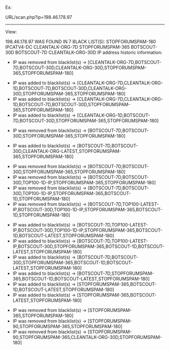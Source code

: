 Ex:

URL/scan.php?ip=198.46.178.97

------------------------------------------------------------------------------------------------------------------------------------------------------------

View:

198.46.178.97 WAS FOUND IN 7 BLACK LIST(S): STOPFORUMSPAM-180 IPCATV4-DC CLEANTALK-ORG-7D STOPFORUMSPAM-365 BOTSCOUT-30D BOTSCOUT-7D CLEANTALK-ORG-30D
IP address historic information: 
- IP was removed from blacklist(s) -> [CLEANTALK-ORG-7D,BOTSCOUT-7D,BOTSCOUT-30D,CLEANTALK-ORG-30D,STOPFORUMSPAM-365,STOPFORUMSPAM-180]
+ IP was added to blacklist(s) -> [CLEANTALK-ORG-7D,CLEANTALK-ORG-1D,BOTSCOUT-7D,BOTSCOUT-30D,CLEANTALK-ORG-30D,STOPFORUMSPAM-365,STOPFORUMSPAM-180]
+ IP was added to blacklist(s) -> [CLEANTALK-ORG-7D,CLEANTALK-ORG-1D,BOTSCOUT-7D,BOTSCOUT-30D,STOPFORUMSPAM-365,STOPFORUMSPAM-180]
+ IP was added to blacklist(s) -> [CLEANTALK-ORG-1D,BOTSCOUT-7D,BOTSCOUT-30D,STOPFORUMSPAM-365,STOPFORUMSPAM-180]
- IP was removed from blacklist(s) -> [BOTSCOUT-7D,BOTSCOUT-30D,STOPFORUMSPAM-365,STOPFORUMSPAM-180]
+ IP was added to blacklist(s) -> [BOTSCOUT-7D,BOTSCOUT-30D,CLEANTALK-ORG-LATEST,STOPFORUMSPAM-365,STOPFORUMSPAM-180]
- IP was removed from blacklist(s) -> [BOTSCOUT-7D,BOTSCOUT-30D,STOPFORUMSPAM-365,STOPFORUMSPAM-180]
- IP was removed from blacklist(s) -> [BOTSCOUT-7D,BOTSCOUT-30D,TOP100-1D-IP,STOPFORUMSPAM-365,STOPFORUMSPAM-180]
- IP was removed from blacklist(s) -> [BOTSCOUT-7D,BOTSCOUT-30D,TOP100-1D-IP,STOPFORUMSPAM-365,BOTSCOUT-1D,STOPFORUMSPAM-180]
- IP was removed from blacklist(s) -> [BOTSCOUT-7D,TOP100-LATEST-IP,BOTSCOUT-30D,TOP100-1D-IP,STOPFORUMSPAM-365,BOTSCOUT-1D,STOPFORUMSPAM-180]
+ IP was added to blacklist(s) -> [BOTSCOUT-7D,TOP100-LATEST-IP,BOTSCOUT-30D,TOP100-1D-IP,STOPFORUMSPAM-365,BOTSCOUT-1D,BOTSCOUT-LATEST,STOPFORUMSPAM-180]
+ IP was added to blacklist(s) -> [BOTSCOUT-7D,TOP100-LATEST-IP,BOTSCOUT-30D,STOPFORUMSPAM-365,BOTSCOUT-1D,BOTSCOUT-LATEST,STOPFORUMSPAM-180]
+ IP was added to blacklist(s) -> [BOTSCOUT-7D,BOTSCOUT-30D,STOPFORUMSPAM-365,BOTSCOUT-1D,BOTSCOUT-LATEST,STOPFORUMSPAM-180]
+ IP was added to blacklist(s) -> [BOTSCOUT-7D,STOPFORUMSPAM-365,BOTSCOUT-1D,BOTSCOUT-LATEST,STOPFORUMSPAM-180]
+ IP was added to blacklist(s) -> [STOPFORUMSPAM-365,BOTSCOUT-1D,BOTSCOUT-LATEST,STOPFORUMSPAM-180]
+ IP was added to blacklist(s) -> [STOPFORUMSPAM-365,BOTSCOUT-LATEST,STOPFORUMSPAM-180]
- IP was removed from blacklist(s) -> [STOPFORUMSPAM-365,STOPFORUMSPAM-180]
- IP was removed from blacklist(s) -> [STOPFORUMSPAM-90,STOPFORUMSPAM-365,STOPFORUMSPAM-180]
- IP was removed from blacklist(s) -> [STOPFORUMSPAM-90,STOPFORUMSPAM-365,CLEANTALK-ORG-30D,STOPFORUMSPAM-180]
